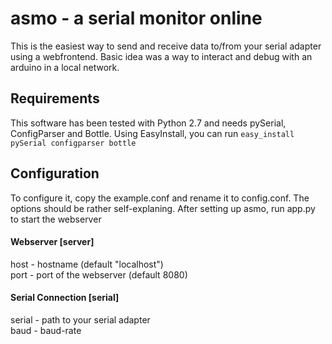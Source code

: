 # asmo - a serial monitor online #
This is the easiest way to send and receive data to/from your serial adapter using a webfrontend.
Basic idea was a way to interact and debug with an arduino in a local network.

## Requirements ##
This software has been tested with Python 2.7 and needs pySerial, ConfigParser and Bottle.
Using EasyInstall, you can run ``easy_install pySerial configparser bottle``

## Configuration ##
To configure it, copy the example.conf and rename it to config.conf. The options should be rather self-explaning.
After setting up asmo, run app.py to start the webserver

#### Webserver [server] ####
host - hostname (default "localhost")  
port - port of the webserver (default 8080)

#### Serial Connection [serial] ####
serial - path to your serial adapter  
baud - baud-rate